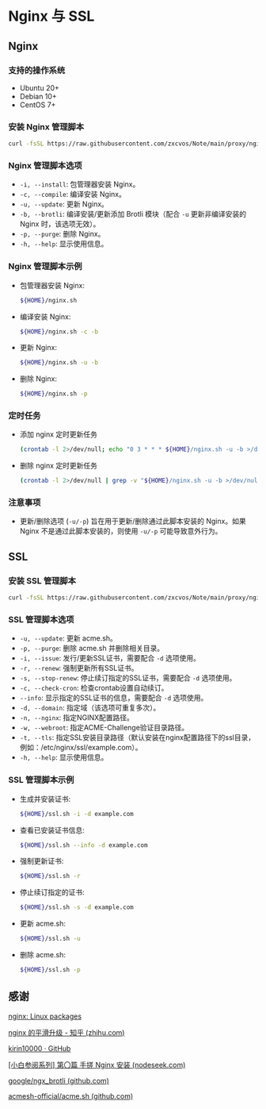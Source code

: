 # Nginx 与 SSL

## Nginx

### 支持的操作系统

  - Ubuntu 20+
  - Debian 10+
  - CentOS 7+

### 安装 Nginx 管理脚本

```bash
curl -fsSL https://raw.githubusercontent.com/zxcvos/Note/main/proxy/nginx/nginx_manage.sh -o ${HOME}/nginx.sh && chmod a+x ${HOME}/nginx.sh
```

### Nginx 管理脚本选项

- `-i, --install`: 包管理器安装 Nginx。
- `-c, --compile`: 编译安装 Nginx。
- `-u, --update`: 更新 Nginx。
- `-b, --brotli`: 编译安装/更新添加 Brotli 模块（配合 `-u` 更新非编译安装的 Nginx 时，该选项无效）。
- `-p, --purge`: 删除 Nginx。
- `-h, --help`: 显示使用信息。

### Nginx 管理脚本示例

- 包管理器安装 Nginx:

  ```bash
  ${HOME}/nginx.sh
  ```

- 编译安装 Nginx:

  ```bash
  ${HOME}/nginx.sh -c -b
  ```

- 更新 Nginx:

  ```bash
  ${HOME}/nginx.sh -u -b
  ```

- 删除 Nginx:

  ```bash
  ${HOME}/nginx.sh -p
  ```

### 定时任务

- 添加 nginx 定时更新任务

  ```bash
  (crontab -l 2>/dev/null; echo "0 3 * * * ${HOME}/nginx.sh -u -b >/dev/null 2>&1") | awk '!x[$0]++' | crontab -
  ```

- 删除 nginx 定时更新任务

  ```bash
  (crontab -l 2>/dev/null | grep -v "${HOME}/nginx.sh -u -b >/dev/null 2>&1") | crontab -
  ```

### 注意事项

- 更新/删除选项 (`-u/-p`) 旨在用于更新/删除通过此脚本安装的 Nginx。如果 Nginx 不是通过此脚本安装的，则使用 `-u/-p` 可能导致意外行为。

## SSL

### 安装 SSL 管理脚本

```bash
curl -fsSL https://raw.githubusercontent.com/zxcvos/Note/main/proxy/nginx/ssl_manage.sh -o ${HOME}/ssl.sh && chmod a+x ${HOME}/ssl.sh
```

### SSL 管理脚本选项

- `-u, --update`: 更新 acme.sh。
- `-p, --purge`: 删除 acme.sh 并删除相关目录。
- `-i, --issue`: 发行/更新SSL证书，需要配合 `-d` 选项使用。
- `-r, --renew`: 强制更新所有SSL证书。
- `-s, --stop-renew`: 停止续订指定的SSL证书，需要配合 `-d` 选项使用。
- `-c, --check-cron`: 检查crontab设置自动续订。
- `--info`: 显示指定的SSL证书的信息，需要配合 `-d` 选项使用。
- `-d, --domain`: 指定域（该选项可重复多次）。
- `-n, --nginx`: 指定NGINX配置路径。
- `-w, --webroot`: 指定ACME-Challenge验证目录路径。
- `-t, --tls`: 指定SSL安装目录路径（默认安装在nginx配置路径下的ssl目录，例如：/etc/nginx/ssl/example.com）。
- `-h, --help`: 显示使用信息。

### SSL 管理脚本示例

- 生成并安装证书:

  ```bash
  ${HOME}/ssl.sh -i -d example.com
  ```

- 查看已安装证书信息:

  ```bash
  ${HOME}/ssl.sh --info -d example.com
  ```

- 强制更新证书:

  ```bash
  ${HOME}/ssl.sh -r
  ```

- 停止续订指定的证书:

  ```bash
  ${HOME}/ssl.sh -s -d example.com
  ```

- 更新 acme.sh:

  ```bash
  ${HOME}/ssl.sh -u
  ```

- 删除 acme.sh:

  ```bash
  ${HOME}/ssl.sh -p
  ```

## 感谢

[nginx: Linux packages](https://nginx.org/en/linux_packages.html)

[nginx 的平滑升级 - 知乎 (zhihu.com)](https://zhuanlan.zhihu.com/p/193078620)

[kirin10000 · GitHub](https://github.com/kirin10000/Xray-script)

[[小白参阅系列] 第〇篇 手搓 Nginx 安装 (nodeseek.com)](https://www.nodeseek.com/post-37224-1)

[google/ngx_brotli (github.com)](https://github.com/google/ngx_brotli)

[acmesh-official/acme.sh (github.com)](https://github.com/acmesh-official/acme.sh)

